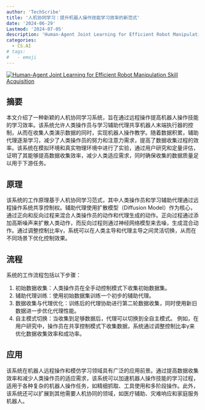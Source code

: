 ```yaml
---
author: 'TechScribe'
title: '人机协同学习：提升机器人操作技能学习效率的新范式'
date: '2024-06-29'
Lastmod: '2024-07-05'
description: 'Human-Agent Joint Learning for Efficient Robot Manipulation Skill Acquisition'
categories:
  - CS.AI
# tags:
#   - emoji
---
```


[![Human-Agent Joint Learning for Efficient Robot Manipulation Skill Acquisition](https://arxiv-research-1301205113.cos.ap-guangzhou.myqcloud.com/images/2407.00299v2.pdf_0.jpg)](https://arxiv.org/abs/2407.00299v2)

## 摘要

本文介绍了一种新颖的人机协同学习系统，旨在通过远程操作提高机器人操作技能的学习效率。该系统允许人类操作员与学习辅助代理共享机器人末端执行器的控制，从而在收集人类演示数据的同时，实现机器人操作教学。随着数据积累，辅助代理逐渐学习，减少了人类操作员的努力和注意力需求，提高了数据收集过程的效率。该系统在模拟环境和真实物理环境中进行了实验，通过用户研究和定量评估，证明了其能够提高数据收集效率，减少人类适应需求，同时确保收集的数据质量足以用于下游任务。<!--more-->

## 原理

该系统的工作原理基于人机协同学习范式，其中人类操作员和学习辅助代理通过远程操作系统共享控制权。辅助代理使用扩散模型（Diffusion Model）作为核心，通过正向和反向过程来混合人类操作员的动作和代理生成的动作。正向过程通过添加高斯噪声来扩散人类动作，而反向过程则通过神经网络模型来去噪，生成混合动作。通过调整控制比率γ，系统可以在人类主导和代理主导之间灵活切换，从而在不同场景下优化控制效果。

## 流程

系统的工作流程包括以下步骤：
1. 初始数据收集：人类操作员在全手动控制模式下收集初始数据集。
2. 辅助代理训练：使用初始数据集训练一个初步的辅助代理。
3. 数据收集与代理优化：训练后的代理协助进行第二轮数据收集，同时使用新旧数据进一步优化代理性能。
4. 自主模式切换：当收集到足够数据后，代理可以切换到全自主模式。
例如，在用户研究中，操作员在共享控制模式下收集数据，系统通过调整控制比率γ来优化数据收集效率和成功率。

## 应用

该系统在机器人远程操作和模仿学习领域具有广泛的应用前景。通过提高数据收集效率和减少人类操作员的适应需求，该系统可以加速机器人操作技能的学习过程，适用于各种复杂的机器人操作任务，如精细抓取、工具使用和多阶段操作。此外，该系统还可以扩展到其他需要人机协同的领域，如医疗辅助、灾难响应和家庭服务机器人。